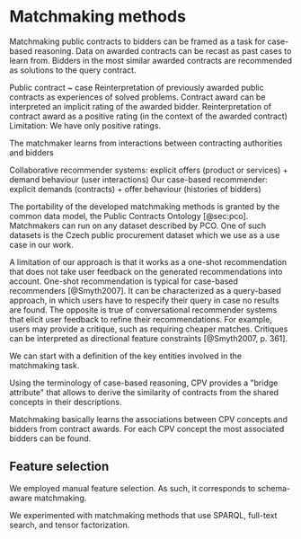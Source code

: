 # Matchmaking methods

Matchmaking public contracts to bidders can be framed as a task for case-based reasoning.
Data on awarded contracts can be recast as past cases to learn from.
Bidders in the most similar awarded contracts are recommended as solutions to the query contract.

Public contract ~ case
Reinterpretation of previously awarded public contracts as experiences of solved problems.
Contract award can be interpreted an implicit rating of the awarded bidder.
Reinterpretation of contract award as a positive rating (in the context of the awarded contract)
Limitation: We have only positive ratings.

The matchmaker learns from interactions between contracting authorities and bidders

Collaborative recommender systems: explicit offers (product or services) + demand behaviour (user interactions)
Our case-based recommender: explicit demands (contracts) + offer behaviour (histories of bidders)

<!--
From the perspective of a contracting authority, the task seems like matchmaking.
From the bidder's perspective, the task seems like recommendation.
-->

The portability of the developed matchmaking methods is granted by the common data model, the Public Contracts Ontology [@sec:pco].
Matchmakers can run on any dataset described by PCO.
One of such datasets is the Czech public procurement dataset which we use as a use case in our work.

A limitation of our approach is that it works as a one-shot recommendation that does not take user feedback on the generated recommendations into account.
One-shot recommendation is typical for case-based recommenders [@Smyth2007].
It can be characterized as a query-based approach, in which users have to respecify their query in case no results are found.
The opposite is true of conversational recommender systems that elicit user feedback to refine their recommendations.
For example, users may provide a critique, such as requiring cheaper matches.
Critiques can be interpreted as directional feature constraints [@Smyth2007, p. 361].

<!--
Is there a way to provide user feedback?
Browsing-based approaches: navigation of the item space, for example using critique-based navigation
- Critiquing can be used to reformulate matchmaking queries (e.g., assign different weights) or query the results (e.g., filter to meet the critique).
-->

<!--
TODO: Formalization of the methods should be provided.
-->

We can start with a definition of the key entities involved in the matchmaking task.

<!--
TODO: Add a diagram showing the technology stack involved in the matchmakers. Shouldn't this be in a separate section on implementation?
-->

<!--
Subscription to streams
- Notifications

Push-based recommendations ~ matchmaking subscriptions
- Proactive recommendation: *"A proactive recommender system pushes recommendations to the user when the current situation seems appropriate, without explicit user request."* (<http://pema2011.cs.ucl.ac.uk/papers/pema2011_vico.pdf>)
-->

<!--
SPARQL and full-text matchmakers are "lazy learners", since they do not build explicit models.
Since there is no model, performance might be worse.
We can consider database indices to be the "models".

Representation of cases for efficient retrieval ~ feature selection and construction
-->

<!--
Limitation: CBR approach favours larger and longer-established suppliers.
This is an opportunity to normalize by the bidder's age from ARES.
-->

Using the terminology of case-based reasoning, CPV provides a "bridge attribute" that allows to derive the similarity of contracts from the shared concepts in their descriptions.

Matchmaking basically learns the associations between CPV concepts and bidders from contract awards. <!-- Potentially NACE concepts too. -->
For each CPV concept the most associated bidders can be found.

## Feature selection

We employed manual feature selection.
As such, it corresponds to schema-aware matchmaking.

<!--
Top-k recommendation: best matches are shown, but not their predicted ratings.
-->

We experimented with matchmaking methods that use SPARQL, full-text search, and tensor factorization.
